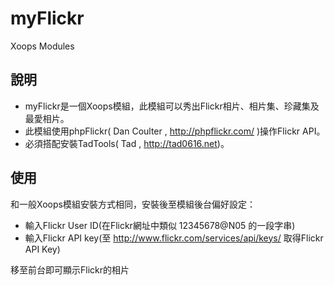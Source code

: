 myFlickr
========

Xoops Modules

## 說明
* myFlickr是一個Xoops模組，此模組可以秀出Flickr相片、相片集、珍藏集及最愛相片。
* 此模組使用phpFlickr( Dan Coulter , http://phpflickr.com/ )操作Flickr API。
* 必須搭配安裝TadTools( Tad , http://tad0616.net)。

## 使用
和一般Xoops模組安裝方式相同，安裝後至模組後台偏好設定：
* 輸入Flickr User ID(在Flickr網址中類似 12345678@N05 的一段字串)
* 輸入Flickr API key(至 http://www.flickr.com/services/api/keys/ 取得Flickr API Key)

移至前台即可顯示Flickr的相片

